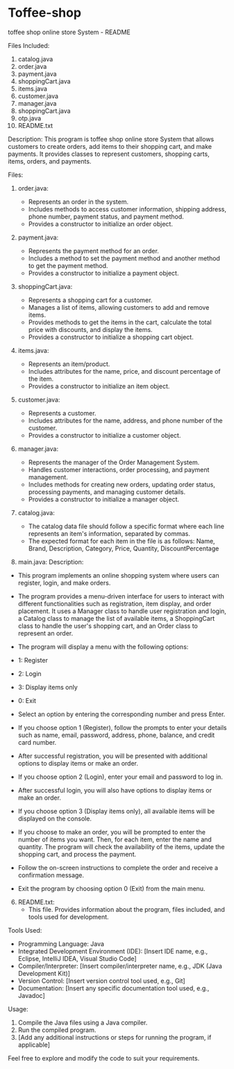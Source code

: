 # Toffee-shop
toffee shop online store System - README

Files Included:
1. catalog.java
2. order.java
5. payment.java
6. shoppingCart.java
7. items.java
8. customer.java
9. manager.java
10. shoppingCart.java
11. otp.java
12. README.txt

Description:
This program is toffee shop online store System  that allows customers to create orders, add items to their shopping cart, and make payments. It provides classes to represent customers, shopping carts, items, orders, and payments.

Files:

1. order.java:
   - Represents an order in the system.
   - Includes methods to access customer information, shipping address, phone number, payment status, and payment method.
   - Provides a constructor to initialize an order object.

2. payment.java:
   - Represents the payment method for an order.
   - Includes a method to set the payment method and another method to get the payment method.
   - Provides a constructor to initialize a payment object.

3. shoppingCart.java:
   - Represents a shopping cart for a customer.
   - Manages a list of items, allowing customers to add and remove items.
   - Provides methods to get the items in the cart, calculate the total price with discounts, and display the items.
   - Provides a constructor to initialize a shopping cart object.

4. items.java:
   - Represents an item/product.
   - Includes attributes for the name, price, and discount percentage of the item.
   - Provides a constructor to initialize an item object.

5. customer.java:
   - Represents a customer.
   - Includes attributes for the name, address, and phone number of the customer.
   - Provides a constructor to initialize a customer object.
 
6. manager.java:
   - Represents the manager of the Order Management System.
   - Handles customer interactions, order processing, and payment management.
   - Includes methods for creating new orders, updating order status, processing payments, and managing customer details.
   - Provides a constructor to initialize a manager object.
      
7. catalog.java:
   - The catalog data file should follow a specific format where each line represents an item's information, separated by commas.
   - The expected format for each item in the file is as follows:
    Name, Brand, Description, Category, Price, Quantity, DiscountPercentage

8. main.java:
Description:
  - This program implements an online shopping system where users can register, login, and make orders. 
  - The program provides a menu-driven interface for users to interact with different functionalities such as registration, item display, and order placement. It uses a Manager class to handle user registration and login, a Catalog class to manage the list of available items, a ShoppingCart class to handle the user's shopping cart, and an Order class to represent an order.
  - The program will display a menu with the following options:
   - 1: Register
   - 2: Login
   - 3: Display items only
   - 0: Exit

   - Select an option by entering the corresponding number and press Enter.

   - If you choose option 1 (Register), follow the prompts to enter your details such as name, email, password, address, phone, balance, and credit card number.

   - After successful registration, you will be presented with additional options to display items or make an order.

   - If you choose option 2 (Login), enter your email and password to log in.

   - After successful login, you will also have options to display items or make an order.

   - If you choose option 3 (Display items only), all available items will be displayed on the console.

   - If you choose to make an order, you will be prompted to enter the number of items you want. Then, for each item, enter the name and quantity. The program will check the availability of the items, update the shopping cart, and process the payment.

   - Follow the on-screen instructions to complete the order and receive a confirmation message.

   - Exit the program by choosing option 0 (Exit) from the main menu.



   
6. README.txt:
   - This file. Provides information about the program, files included, and tools used for development.

Tools Used:
- Programming Language: Java
- Integrated Development Environment (IDE): [Insert IDE name, e.g., Eclipse, IntelliJ IDEA, Visual Studio Code]
- Compiler/Interpreter: [Insert compiler/interpreter name, e.g., JDK (Java Development Kit)]
- Version Control: [Insert version control tool used, e.g., Git]
- Documentation: [Insert any specific documentation tool used, e.g., Javadoc]

Usage:
1. Compile the Java files using a Java compiler.
2. Run the compiled program.
3. [Add any additional instructions or steps for running the program, if applicable]

Feel free to explore and modify the code to suit your requirements.

